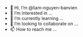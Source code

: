 - 👋 Hi, I’m @liam-nguyen-banvien
- 👀 I’m interested in ...
- 🌱 I’m currently learning ...
- 💞️ I’m looking to collaborate on ...
- 📫 How to reach me ...

<!---
liam-nguyen-banvien/liam-nguyen-banvien is a ✨ special ✨ repository because its `README.md` (this file) appears on your GitHub profile.
You can click the Preview link to take a look at your changes.
--->
